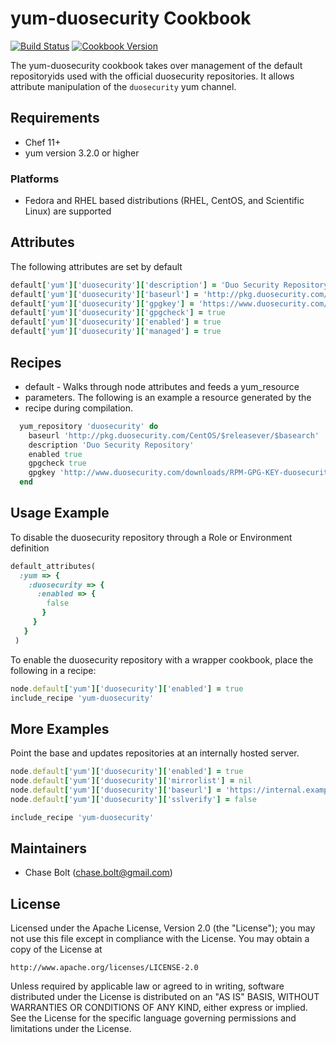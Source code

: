 # yum-duosecurity Cookbook
[![Build Status](https://travis-ci.org/chasebolt/yum-duosecurity.svg?branch=master)](http://travis-ci.org/chasebolt/yum-duosecurity) [![Cookbook Version](https://img.shields.io/cookbook/v/yum-duosecurity.svg)](https://supermarket.chef.io/cookbooks/yum-duosecurity)

The yum-duosecurity cookbook takes over management of the default repositoryids used with the official duosecurity repositories. It allows attribute manipulation of the `duosecurity` yum channel.

## Requirements
- Chef 11+
- yum version 3.2.0 or higher

### Platforms
- Fedora and RHEL based distributions (RHEL, CentOS, and Scientific Linux) are supported

## Attributes
The following attributes are set by default

```ruby
default['yum']['duosecurity']['description'] = 'Duo Security Repository'
default['yum']['duosecurity']['baseurl'] = 'http://pkg.duosecurity.com/CentOS/$releasever/$basearch'
default['yum']['duosecurity']['gpgkey'] = 'https://www.duosecurity.com/RPM-GPG-KEY-DUO'
default['yum']['duosecurity']['gpgcheck'] = true
default['yum']['duosecurity']['enabled'] = true
default['yum']['duosecurity']['managed'] = true
```

## Recipes
- default - Walks through node attributes and feeds a yum_resource
- parameters. The following is an example a resource generated by the
- recipe during compilation.

```ruby
  yum_repository 'duosecurity' do
    baseurl 'http://pkg.duosecurity.com/CentOS/$releasever/$basearch'
    description 'Duo Security Repository'
    enabled true
    gpgcheck true
    gpgkey 'http://www.duosecurity.com/downloads/RPM-GPG-KEY-duosecurity'
  end
```

## Usage Example
To disable the duosecurity repository through a Role or Environment definition

```ruby
default_attributes(
  :yum => {
    :duosecurity => {
      :enabled => {
        false
       }
     }
   }
 )
```

To enable the duosecurity repository with a wrapper cookbook, place the following in a recipe:

```ruby
node.default['yum']['duosecurity']['enabled'] = true
include_recipe 'yum-duosecurity'
```

## More Examples
Point the base and updates repositories at an internally hosted server.

```ruby
node.default['yum']['duosecurity']['enabled'] = true
node.default['yum']['duosecurity']['mirrorlist'] = nil
node.default['yum']['duosecurity']['baseurl'] = 'https://internal.example.com/duosecurity/6/os/x86_64'
node.default['yum']['duosecurity']['sslverify'] = false

include_recipe 'yum-duosecurity'
```

## Maintainers

* Chase Bolt (<chase.bolt@gmail.com>)

## License
Licensed under the Apache License, Version 2.0 (the "License");
you may not use this file except in compliance with the License.
You may obtain a copy of the License at

    http://www.apache.org/licenses/LICENSE-2.0

Unless required by applicable law or agreed to in writing, software
distributed under the License is distributed on an "AS IS" BASIS,
WITHOUT WARRANTIES OR CONDITIONS OF ANY KIND, either express or implied.
See the License for the specific language governing permissions and
limitations under the License.
